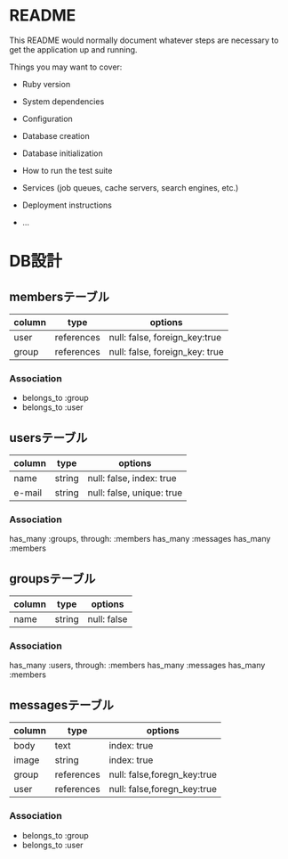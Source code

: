 # README

This README would normally document whatever steps are necessary to get the
application up and running.

Things you may want to cover:

* Ruby version

* System dependencies

* Configuration

* Database creation

* Database initialization

* How to run the test suite

* Services (job queues, cache servers, search engines, etc.)

* Deployment instructions

* ...

# DB設計


## membersテーブル

|column|type|options|
|------|----|-------|
|user|references|null: false, foreign_key:true|
|group|references|null: false, foreign_key: true|

### Association
- belongs_to :group
- belongs_to :user



## usersテーブル

|column|type|options|
|------|----|-------|
|name|string|null: false, index: true|
|e-mail|string|null: false, unique: true|

### Association
has_many :groups, through: :members
has_many :messages
has_many :members

## groupsテーブル

|column|type|options|
|------|----|-------|
|name|string|null: false|

### Association
has_many :users, through: :members
has_many :messages
has_many :members


## messagesテーブル

|column|type|options|
|------|----|-------|
|body|text|index: true|
|image|string|index: true|
|group|references|null: false,foregn_key:true|
|user|references|null: false,foregn_key:true|

### Association
- belongs_to :group
- belongs_to :user
